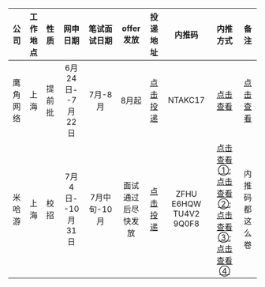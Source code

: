 | 公司 | 工作地点 | 性质 | 网申日期 | 笔试面试日期 | offer发放 | 投递地址 | 内推码 | 内推方式 | 备注 |  
| :----: | :---: | :-------: | :----------: | :----------: | :-------: | :----: | :---: | :--: | :--: |  
| 鹰角网络 | 上海 | 提前批 | 6月24日--7月22日 | 7月-8月 | 8月起 | [点击投递](https://campus.hypergryph.com/campus_apply/hypergryph/26326/#/jobs?zhineng=72529) | NTAKC17 | [点击查看](https://raw.githubusercontent.com/ZZh2333/picgoResource/main/img/791608c6e12833abb96fadeddba7117f_.jpg)  | [点击查看](https://raw.githubusercontent.com/ZZh2333/picgoResource/main/img/c5abbfc0a28e7a4db7e1aa6b213d7c20_.jpg) |
| 米哈游 | 上海 | 校招 | 7月4日--10月31日 | 7月中旬-10月 | 面试通过后尽快发放 | [点击投递](https://campus.mihoyo.com/#/campus) | ZFHU  E6HQW  TU4V2  9Q0F8 | [点击查看①](https://raw.githubusercontent.com/ZZh2333/picgoResource/main/img/1a64d4595a5ab709d4d6d1f7551f2c7.jpg);[点击查看②](https://raw.githubusercontent.com/ZZh2333/picgoResource/main/img/ee080e3d0a29cc8e83d255141945b4a.jpg%E6%A0%A1%E6%8B%9B%E6%97%A5%E5%8E%862022-07-04-18-51-11);[点击查看③](https://raw.githubusercontent.com/ZZh2333/picgoResource/main/img/456a885f509ee7891d030f37010ed77.jpg);[点击查看④](https://raw.githubusercontent.com/ZZh2333/picgoResource/main/img/4617878f54db8ff25473b3796d501ad.jpg) | 内推码都这么卷 |